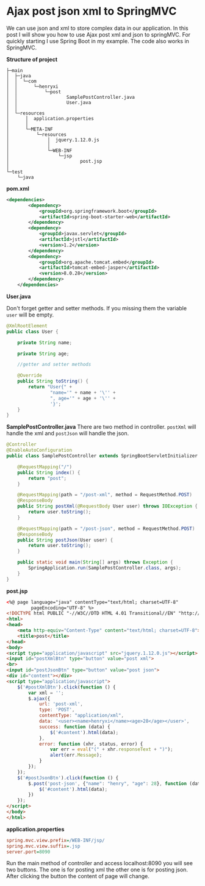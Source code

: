 # Ajax post json xml to SpringMVC
We can use json and xml to store complex data in our application. In this post I will show you how to use Ajax post
xml and json to springMVC. For quickly starting I use Spring Boot in my example. The code also works in SpringMVC.

**Structure of project**
```
├─main
│  ├─java
│  │  └─com
│  │      └─henryxi
│  │          └─post
│  │                  SamplePostController.java
│  │                  User.java
│  │
│  └─resources
│      │  application.properties
│      │
│      └─META-INF
│          └─resources
│              │  jquery.1.12.0.js
│              │
│              └─WEB-INF
│                  └─jsp
│                          post.jsp
│
└─test
    └─java
```
**pom.xml**
```xml
<dependencies>
        <dependency>
            <groupId>org.springframework.boot</groupId>
            <artifactId>spring-boot-starter-web</artifactId>
        </dependency>
        <dependency>
            <groupId>javax.servlet</groupId>
            <artifactId>jstl</artifactId>
            <version>1.2</version>
        </dependency>
        <dependency>
            <groupId>org.apache.tomcat.embed</groupId>
            <artifactId>tomcat-embed-jasper</artifactId>
            <version>8.0.28</version>
        </dependency>
    </dependencies>
```
**User.java**

Don't forget getter and setter methods. If you missing them the variable `user` will be empty.
```java
@XmlRootElement
public class User {

    private String name;

    private String age;

    //getter and setter methods

    @Override
    public String toString() {
        return "User{" +
                "name='" + name + '\'' +
                ", age='" + age + '\'' +
                '}';
    }
}
```
**SamplePostController.java**
There are two method in controller. `postXml` will handle the xml and `postJson` will handle the json.
```java
@Controller
@EnableAutoConfiguration
public class SamplePostController extends SpringBootServletInitializer {

    @RequestMapping("/")
    public String index() {
        return "post";
    }

    @RequestMapping(path = "/post-xml", method = RequestMethod.POST)
    @ResponseBody
    public String postXml(@RequestBody User user) throws IOException {
        return user.toString();
    }

    @RequestMapping(path = "/post-json", method = RequestMethod.POST)
    @ResponseBody
    public String postJson(User user) {
        return user.toString();
    }

    public static void main(String[] args) throws Exception {
        SpringApplication.run(SamplePostController.class, args);
    }
}
```
**post.jsp**
```html
<%@ page language="java" contentType="text/html; charset=UTF-8"
         pageEncoding="UTF-8" %>
<!DOCTYPE html PUBLIC "-//W3C//DTD HTML 4.01 Transitional//EN" "http://www.w3.org/TR/html4/loose.dtd">
<html>
<head>
    <meta http-equiv="Content-Type" content="text/html; charset=UTF-8">
    <title>post</title>
</head>
<body>
<script type="application/javascript" src="jquery.1.12.0.js"></script>
<input id="postXmlBtn" type="button" value="post xml">
<br>
<input id="postJsonBtn" type="button" value="post json">
<div id="content"></div>
<script type="application/javascript">
    $('#postXmlBtn').click(function () {
        var xml = '';
        $.ajax({
            url: 'post-xml',
            type: 'POST',
            contentType: "application/xml",
            data: '<user><name>henryxi</name><age>28</age></user>',
            success: function (data) {
                $('#content').html(data);
            },
            error: function (xhr, status, error) {
                var err = eval("(" + xhr.responseText + ")");
                alert(err.Message);
            }
        });
    });
    $('#postJsonBtn').click(function () {
        $.post('post-json', {"name": "henry", "age": 28}, function (data) {
            $('#content').html(data);
        })
    });
</script>
</body>
</html>
```
**application.properties**
```ini
spring.mvc.view.prefix=/WEB-INF/jsp/
spring.mvc.view.suffix=.jsp
server.port=8090
```

Run the main method of controller and access localhost:8090 you will see two buttons. The one is for posting xml the
other one is for posting json. After clicking the button the content of page will change.